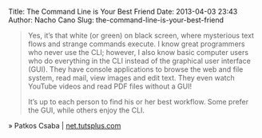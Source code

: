 Title: The Command Line is Your Best Friend
Date: 2013-04-03 23:43
Author: Nacho Cano
Slug: the-command-line-is-your-best-friend

> Yes, it’s that white (or green) on black screen, where mysterious text
> flows and strange commands execute. I know great programmers who never
> use the CLI; however, I also know basic computer users who do
> everything in the CLI instead of the graphical user interface (GUI).
> They have console applications to browse the web and file system, read
> mail, view images and edit text. They even watch YouTube videos and
> read PDF files without a GUI!
>
> It’s up to each person to find his or her best workflow. Some prefer
> the GUI, while others enjoy the CLI.

» Patkos Csaba | [net.tutsplus.com][]

  [net.tutsplus.com]: http://net.tutsplus.com/tutorials/tools-and-tips/the-command-line-is-your-best-friend/
    "The Command Line is Your Best Friend"
